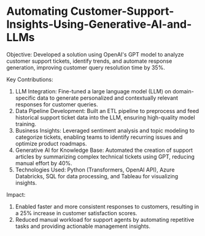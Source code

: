 # Automating Customer-Support-Insights-Using-Generative-AI-and-LLMs

Objective: Developed a solution using OpenAI's GPT model to analyze customer support tickets, identify trends, and automate response generation, improving customer query resolution time by 35%.

Key Contributions:

1. LLM Integration: Fine-tuned a large language model (LLM) on domain-specific data to generate personalized and contextually relevant responses for customer queries.
2. Data Pipeline Development: Built an ETL pipeline to preprocess and feed historical support ticket data into the LLM, ensuring high-quality model training.
3. Business Insights: Leveraged sentiment analysis and topic modeling to categorize tickets, enabling teams to identify recurring issues and optimize product roadmaps.
4. Generative AI for Knowledge Base: Automated the creation of support articles by summarizing complex technical tickets using GPT, reducing manual effort by 40%.
5. Technologies Used: Python (Transformers, OpenAI API), Azure Databricks, SQL for data processing, and Tableau for visualizing insights.

Impact:

1. Enabled faster and more consistent responses to customers, resulting in a 25% increase in customer satisfaction scores.
2. Reduced manual workload for support agents by automating repetitive tasks and providing actionable management insights.

